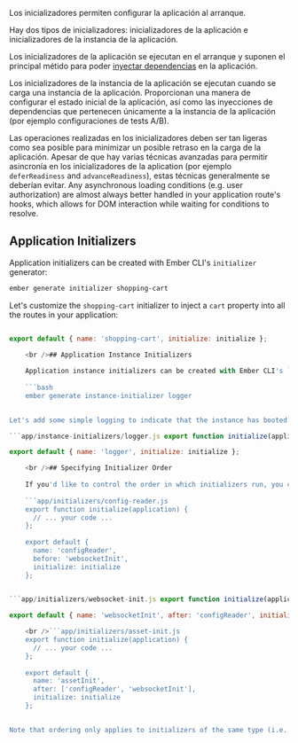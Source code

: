 Los inicializadores permiten configurar la aplicación al arranque.

Hay dos tipos de inicializadores: inicializadores de la aplicación e inicializadores de la instancia de la aplicación.

Los inicializadores de la aplicación se ejecutan en el arranque y suponen el principal métido para poder [inyectar dependencias](../dependency-injection) en la aplicación.

Los inicializadores de la instancia de la aplicación se ejecutan cuando se carga una instancia de la aplicación. Proporcionan una manera de configurar el estado inicial de la aplicación, así como las inyecciones de dependencias que pertenecen únicamente a la instancia de la aplicación (por ejemplo configuraciones de tests A/B).

Las operaciones realizadas en los inicializadores deben ser tan ligeras como sea posible para minimizar un posible retraso en la carga de la aplicación. Apesar de que hay varias técnicas avanzadas para permitir asincronía en los inicializadores de la aplication (por ejemplo `deferReadiness` and `advanceReadiness`), estas técnicas generalmente se deberían evitar. Any asynchronous loading conditions (e.g. user authorization) are almost always better handled in your application route's hooks, which allows for DOM interaction while waiting for conditions to resolve.

## Application Initializers

Application initializers can be created with Ember CLI's `initializer` generator:

```bash
ember generate initializer shopping-cart
```

Let's customize the `shopping-cart` initializer to inject a `cart` property into all the routes in your application:

```app/initializers/shopping-cart.js export function initialize(application) { application.inject('route', 'cart', 'service:shopping-cart'); };

export default { name: 'shopping-cart', initialize: initialize };

    <br />## Application Instance Initializers
    
    Application instance initializers can be created with Ember CLI's `instance-initializer` generator:
    
    ```bash
    ember generate instance-initializer logger
    

Let's add some simple logging to indicate that the instance has booted:

```app/instance-initializers/logger.js export function initialize(applicationInstance) { var logger = applicationInstance.lookup('logger:main'); logger.log('Hello from the instance initializer!'); }

export default { name: 'logger', initialize: initialize };

    <br />## Specifying Initializer Order
    
    If you'd like to control the order in which initializers run, you can use the `before` and/or `after` options:
    
    ```app/initializers/config-reader.js
    export function initialize(application) {
      // ... your code ...
    };
    
    export default {
      name: 'configReader',
      before: 'websocketInit',
      initialize: initialize
    };
    

```app/initializers/websocket-init.js export function initialize(application) { // ... your code ... };

export default { name: 'websocketInit', after: 'configReader', initialize: initialize };

    <br />```app/initializers/asset-init.js
    export function initialize(application) {
      // ... your code ...
    };
    
    export default {
      name: 'assetInit',
      after: ['configReader', 'websocketInit'],
      initialize: initialize
    };
    

Note that ordering only applies to initializers of the same type (i.e. application or application instance). Application initializers will always run before application instance initializers.